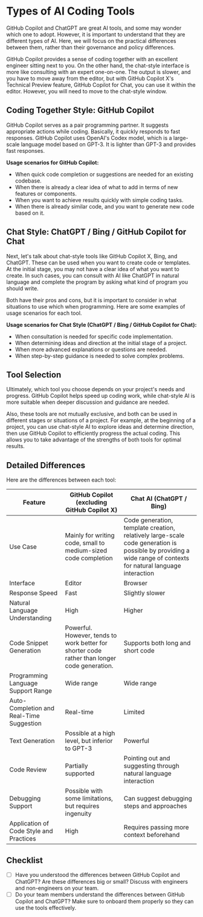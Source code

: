# Types of AI Coding Tools

GitHub Copilot and ChatGPT are great AI tools, and some may wonder which one to adopt.
However, it is important to understand that they are different types of AI.
Here, we will focus on the practical differences between them, rather than their governance and policy differences.

GitHub Copilot provides a sense of coding together with an excellent engineer sitting next to you.
On the other hand, the chat-style interface is more like consulting with an expert one-on-one.
The output is slower, and you have to move away from the editor, but with GitHub Copilot X's Technical Preview feature, GitHub Copilot for Chat, you can use it within the editor.
However, you will need to move to the chat-style window.

## Coding Together Style: GitHub Copilot

GitHub Copilot serves as a pair programming partner.
It suggests appropriate actions while coding.
Basically, it quickly responds to fast responses.
GitHub Copilot uses OpenAI's Codex model, which is a large-scale language model based on GPT-3.
It is lighter than GPT-3 and provides fast responses.

**Usage scenarios for GitHub Copilot:**

- When quick code completion or suggestions are needed for an existing codebase.
- When there is already a clear idea of what to add in terms of new features or components.
- When you want to achieve results quickly with simple coding tasks.
- When there is already similar code, and you want to generate new code based on it.

## Chat Style: ChatGPT / Bing / GitHub Copilot for Chat

Next, let's talk about chat-style tools like GitHub Copilot X, Bing, and ChatGPT.
These can be used when you want to create code or templates.
At the initial stage, you may not have a clear idea of what you want to create.
In such cases, you can consult with AI like ChatGPT in natural language and complete the program by asking what kind of program you should write.

Both have their pros and cons, but it is important to consider in what situations to use which when programming.
Here are some examples of usage scenarios for each tool.

**Usage scenarios for Chat Style (ChatGPT / Bing / GitHub Copilot for Chat):**

- When consultation is needed for specific code implementation.
- When determining ideas and direction at the initial stage of a project.
- When more advanced explanations or questions are needed.
- When step-by-step guidance is needed to solve complex problems.

## Tool Selection

Ultimately, which tool you choose depends on your project's needs and progress.
GitHub Copilot helps speed up coding work, while chat-style AI is more suitable when deeper discussion and guidance are needed.

Also, these tools are not mutually exclusive, and both can be used in different stages or situations of a project.
For example, at the beginning of a project, you can use chat-style AI to explore ideas and determine direction, then use GitHub Copilot to efficiently progress the actual coding.
This allows you to take advantage of the strengths of both tools for optimal results.

## Detailed Differences

Here are the differences between each tool:

| Feature   | GitHub Copilot (excluding GitHub Copilot X) | Chat AI (ChatGPT / Bing)  |
| ------------------- | ---------------------------------------- | ------------------------------------------------------- |
| Use Case  | Mainly for writing code, small to medium-sized code completion  | Code generation, template creation, relatively large-scale code generation is possible by providing a wide range of contexts for natural language interaction |
| Interface  | Editor   | Browser   |
| Response Speed   | Fast   | Slightly slower |
| Natural Language Understanding | High   | Higher |
| Code Snippet Generation   | Powerful. However, tends to work better for shorter code rather than longer code generation. | Supports both long and short code |
| Programming Language Support Range   | Wide range  | Wide range  |
| Auto-Completion and Real-Time Suggestion | Real-time  | Limited  |
| Text Generation   | Possible at a high level, but inferior to GPT-3 | Powerful   |
| Code Review   | Partially supported  | Pointing out and suggesting through natural language interaction |
| Debugging Support  | Possible with some limitations, but requires ingenuity | Can suggest debugging steps and approaches   |
| Application of Code Style and Practices   | High   | Requires passing more context beforehand   |

## Checklist

- [ ] Have you understood the differences between GitHub Copilot and ChatGPT? Are these differences big or small? Discuss with engineers and non-engineers on your team.
- [ ] Do your team members understand the differences between GitHub Copilot and ChatGPT? Make sure to onboard them properly so they can use the tools effectively.
